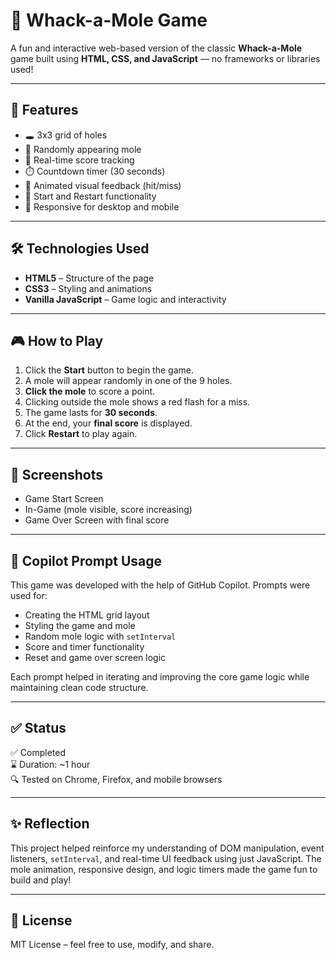 # 🎯 Whack-a-Mole Game

A fun and interactive web-based version of the classic **Whack-a-Mole** game built using **HTML, CSS, and JavaScript** — no frameworks or libraries used!

---

## 🚀 Features

- 🕳️ 3x3 grid of holes
- 🐹 Randomly appearing mole
- 🧠 Real-time score tracking
- ⏱️ Countdown timer (30 seconds)
- 🎉 Animated visual feedback (hit/miss)
- 🔁 Start and Restart functionality
- 📱 Responsive for desktop and mobile

---

## 🛠️ Technologies Used

- **HTML5** – Structure of the page  
- **CSS3** – Styling and animations  
- **Vanilla JavaScript** – Game logic and interactivity  

---

## 🎮 How to Play

1. Click the **Start** button to begin the game.
2. A mole will appear randomly in one of the 9 holes.
3. **Click the mole** to score a point.
4. Clicking outside the mole shows a red flash for a miss.
5. The game lasts for **30 seconds**.
6. At the end, your **final score** is displayed.
7. Click **Restart** to play again.

---

## 📸 Screenshots

- Game Start Screen  
- In-Game (mole visible, score increasing)  
- Game Over Screen with final score  

---

## 🧪 Copilot Prompt Usage

This game was developed with the help of GitHub Copilot. Prompts were used for:

- Creating the HTML grid layout  
- Styling the game and mole  
- Random mole logic with `setInterval`  
- Score and timer functionality  
- Reset and game over screen logic

Each prompt helped in iterating and improving the core game logic while maintaining clean code structure.

---

## ✅ Status

✅ Completed  
⌛ Duration: ~1 hour  
🔍 Tested on Chrome, Firefox, and mobile browsers

---

## ✨ Reflection

This project helped reinforce my understanding of DOM manipulation, event listeners, `setInterval`, and real-time UI feedback using just JavaScript. The mole animation, responsive design, and logic timers made the game fun to build and play!

---

## 📄 License

MIT License – feel free to use, modify, and share.
